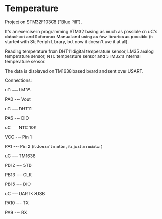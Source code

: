 # Temperature
Project on STM32F103C8 ("Blue Pill").

It's an exercise in programming STM32 basing as much as possible on uC's datasheet and Reference Manual and using as few libraries as possible (it started with StdPeriph Library, but now it doesn't use it at all).

Reading temperature from DHT11 digital temperature sensor, LM35 analog temperature sensor, NTC temperature sensor and STM32's internal temperature sensor.

The data is displayed on TM1638 based board and sent over USART.

Connections:

uC    ---   LM35

PA0   ---   Vout

uC    ---   DHT11

PA6   ---   DIO


uC    ---   NTC 10K

VCC   ---   Pin 1

PA1   ---   Pin 2 (it doesn't matter, its just a resistor)


uC    ---   TM1638

PB12  ---   STB

PB13  ---   CLK

PB15  ---   DIO


uC    ---   UART<>USB

PA10  ---   TX

PA9   ---   RX


